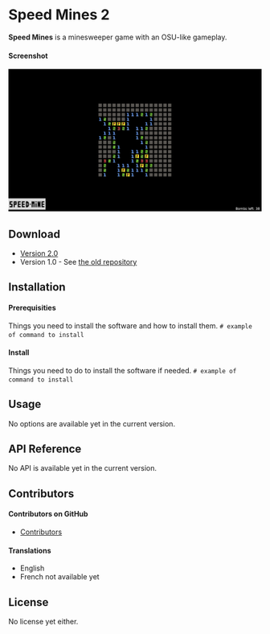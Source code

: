 Speed Mines 2
======
**Speed Mines** is a minesweeper game with an OSU-like gameplay.

#### Screenshot
![Screenshot](https://github.com/irondoge/speed-mines-2/raw/master/screen.png "screenshot")

## Download

* [Version 2.0](https://github.com/irondoge/speed-mines-2/releases/tag/2.0.1)
* Version 1.0 - See [the old repository](https://github.com/irondoge/speed-mines)

## Installation
#### Prerequisities
Things you need to install the software and how to install them.
`# example of command to install`

#### Install
Things you need to do to install the software if needed.
`# example of command to install`

## Usage
No options are available yet in the current version.

## API Reference
No API is available yet in the current version.

## Contributors
#### Contributors on GitHub
* [Contributors](https://github.com/irondoge/speed-mines-2/graphs/contributors)

#### Translations
* English
* French not available yet

## License
No license yet either.
